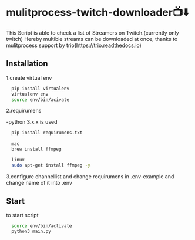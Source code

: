 # mulitprocess-twitch-downloader📺⬇️

This Script is able to check a list of Streamers on Twitch.(currently only twitch)
Hereby multible streams can be downloaded at once, thanks to mulitprocess support by trio(https://trio.readthedocs.io)

## Installation

1.create virtual env

```bash
  pip install virtualenv
  virtualenv env
  source env/bin/acivate
```

2.requirumens

-python 3.x.x is used

```bash
  pip install requirumens.txt
  
  mac
  brew install ffmpeg

  linux
  sudo apt-get install ffmpeg -y
```

3.configure channellist and change requirumens in .env-example and change name of it into .env

## Start

to start script

```bash
  source env/bin/activate
  python3 main.py
```
